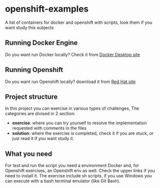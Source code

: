 # openshift-examples
A list of containers for docker and openshift with scripts, look them if you want study this subjects

## Running Docker Engine
Do you want run Docker locally? Check it from [Docker Desktop site](https://developers.redhat.com/products/codeready-containers/overview)

## Running Openshift
Do you want run Openshift locally? download it from [Red Hat site](https://www.docker.com/products/docker-desktop)

## Project structure
In this project you can exercise in various types of challenges, The categories are divised in 2 section:
 - __exercise__: where you can try yourself to resolve the implementation requested with comments in the files
 - __solution__: where the exercise is completed, check it if you are stuck, or just read it if you want study it.

## What you need
For test and run the script you need a environment Docker and, for Openshift exercises, an Openshift env as well.
Check the upper links if you need to install it.
The exercise include sh scripts, if you use Windows you can execute with a bash terminal emulator (like Git Bash).